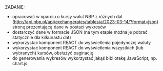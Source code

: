 ZADANIE:
- opracować w oparciu o kursy walut NBP z różnych dat (http://api.nbp.pl/api/exchangerates/tables/a/2023-03-14/?format=json) stronę prezentującą dane w postaci wykresów
- dostarczyć dane w formacie JSON (na tym etapie można je pobrać statycznie dla kilkunastu dat)
- wykorzystać komponent REACT do wyświetlenia pojedynczej waluty
- wykorzystać komponent REACT do wyświetlenia wszystkich (lub wybranych) kursów, obsłużyć paginację
- do generowania wykresów wykorzystać jakąś bibliotekę JavaScript, np. chart.js
